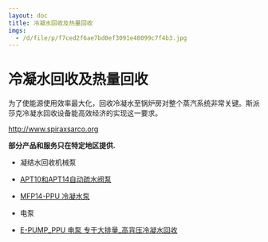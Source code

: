 ```yaml
---
layout: doc
title: 冷凝水回收及热量回收
imgs:
  - /d/file/p/f7ced2f6ae7bd0ef3091e48099c7f4b3.jpg
---
```


# 冷凝水回收及热量回收

为了使能源使用效率最大化，回收冷凝水至锅炉房对整个蒸汽系统非常关键。斯派莎克冷凝水回收设备能高效经济的实现这一要求。

http://www.spiraxsarco.org

**部分产品和服务只在特定地区提供.**

- 凝结水回收机械泵

- [APT10和APT14自动疏水阀泵](/pressure-powered-pumps/APT10-APT14.html 'APT10和APT14自动疏水阀泵')
- [MFP14-PPU 冷凝水泵](/pressure-powered-pumps/MFP14-PPU.html 'MFP14-PPU 冷凝水泵')

- 电泵

- [E-PUMP_PPU 电泵 专于大排量\_高背压冷凝水回收](/electric-pumps/E-PUMP_PPU.html 'E-PUMP_PPU 电泵 专于大排量_高背压冷凝水回收')
